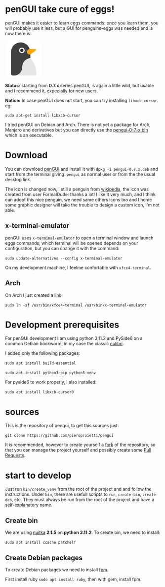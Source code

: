# penGUI take cure of eggs!
penGUI makes it easier to learn eggs commands: once you learn them, you will probably use it less, but a GUI for penguins-eggs was needed and is now there is.

![icon](https://github.com/pieroproietti/pengui/raw/main/assets/pengui.png?raw=true)

**Status:** starting from **0.7.x** series penGUI, is again a little wild, but usable and I recommend it, expecially for new users.

**Notice:** In case penGUI does not start, you can try installing `libxcb-cursor`. eg:

```
sudo apt-get install libxcb-cursor
```

I tried penGUI on Debian and Arch. There is not yet a package for Arch, Manjaro and derivatives but you can directly use the [pengui-0-7-x.bin](https://sourceforge.net/projects/penguins-eggs/files/DEBS/) which is an executable.

# Download

You can download [penGUI](https://sourceforge.net/projects/penguins-eggs/files/DEBS/) and install it with `dpkg -i pengui-0.7.x.deb` and start from the terminal giving: `pengui` as normal user or from the the usual desktop link. 

The icon is changed now, I still a penguin from [wikipedia](https://en.wikipedia.org/wiki/File:Penguin_icon.svg#filelinks), the icon was created from user FormalDude: thanks a lot! I like it very much, and I think can adopt this nice penguin, we need same others icons too and I home some graphic designer will take the trouble to design a custom icon, I'm not able.

## x-terminal-emulator
penGUI uses `x-terminal-emulator` to open a terminal window and launch eggs commands; which terminal will be opened depends on your configuration, but you can change it with the command:

`sudo update-alternatives --config x-terminal-emulator`

On my development machine, I feelme confortable with `xfce4-terminal`.

## Arch
On Arch I just created a link:

`sudo ln -sf /usr/bin/xfce4-terminal /usr/bin/x-terminal-emulator`


# Development prerequisites
For penGUI development I am using python 3.11.2 and PySide6 on a common Debian bookworm, in my case the classic [colibri](https://sourceforge.net/projects/penguins-eggs/files/ISOS/debian/bookworm/amd64/). 

I added only the following packages:

`sudo apt install build-essential`

`sudo apt install python3-pip python3-venv`

For pyside6 to work properly, I also installed:

`sudo apt install libxcb-cursor0` 

# sources
This is the repository of pengui, to get this sources just: 

`git clone https://github.com/pieroproietti/pengui`

It is recommended, however to create yourself a [fork](https://github.com/pieroproietti/pengui/fork) of the repository, so that you can manage the project yourself and possibly create some [Pull Requests](https://github.com/pieroproietti/pengui/pulls).

# start to develop
Just run `bin/create_venv` from the root of the project and and follow the instructions. Under `bin`, there are usefull scripts to `run`, `create-bin`, `create-deb`, etc. They must always be run from the root of the project and have a self-explanatory name.

## Create bin
We are using [nuitka](nuitka) **2.1.5** on **python 3.11.2**. To create bin, we need to install:

`sudo apt install ccache patchelf`

## Create Debian packages
To create Debian packages we need to install [fpm](https://fpm.readthedocs.io/en/v1.15.1/). 

First install ruby `sudo apt install ruby`, then with gem, install fpm.

